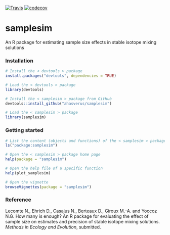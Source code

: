 [![Travis](https://travis-ci.org/ahasverus/samplesim.svg?branch=master)](https://travis-ci.org/ahasverus/samplesim)
[![codecov](https://codecov.io/gh/ahasverus/samplesim/branch/master/graph/badge.svg)](https://codecov.io/gh/ahasverus/samplesim)

# samplesim

An R package for estimating sample size effects in stable isotope mixing solutions

### Installation

```r
# Install the < devtools > package
install.packages("devtools", dependencies = TRUE)

# Load the < devtools > package
library(devtools)

# Install the < samplesim > package from GitHub
devtools::install_github("ahasverus/samplesim")

# Load the < samplesim > package
library(samplesim)
```

### Getting started

```r
# List the content (objects and functions) of the < samplesim > package
ls("package:samplesim")

# Open the < samplesim > package home page
help(package = "samplesim")

# Open the help file of a specific function
help(plot_samplesim)

# Open the vignette
browseVignettes(package = "samplesim")
```

### Reference

Lecomte N., Ehrich D., Casajus N., Berteaux D., Giroux M.-A. and Yoccoz N.G. How many is enough? An R package for evaluating the effect of sample size on estimates and precision of stable isotope mixing solutions. _Methods in Ecology and Evolution_, submitted.

